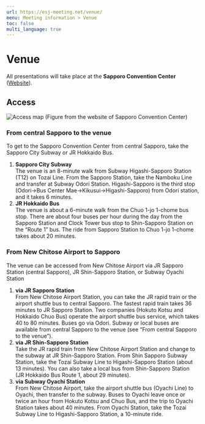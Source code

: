 ```yaml
---
url: https://esj-meeting.net/venue/
menu: Meeting information > Venue
toc: false
multi_language: true
---
```


# Venue
All presentations will take place at the **Sapporo Convention Center** ([Website](https://www.sora-scc.jp/eng/)).

## Access
![Access map (Figure from the website of Sapporo Convention Center)](map.png)


### From central Sapporo to the venue
To get to the Sapporo Convention Center from central Sapporo, take the Sapporo City Subway or JR Hokkaido Bus.

1. **Sapporo City Subway**  
The venue is an 8-minute walk from Subway Higashi-Sapporo Station (T12) on Tozai Line. From the Sapporo Station, take the Namboku Line and transfer at Subway Odori Station. Higashi-Sapporo is the third stop (Odori→Bus Center Mae→Kikusui→Higashi-Sapporo) from Odori station, and it takes 6 minutes.
2. **JR Hokkaido Bus**  
The venue is about a 6-minute walk from the Chuo 1-jo 1-chome bus stop. There are about four buses per hour during the day from the Sapporo Station and Clock Tower bus stop to Shin-Sapporo Station on the “Route 1” bus. The ride from Sapporo Station to Chuo 1-jo 1-chome takes about 20 minutes.

### From New Chitose Airport to Sapporo
The venue can be accessed from New Chitose Airport via JR Sapporo Station (central Sapporo), JR Shin-Sapporo Station, or Subway Oyachi Station

1. **via JR Sapporo Station**  
From New Chitose Airport Station, you can take the JR rapid train or the airport shuttle bus to central Sapporo. The fastest rapid train takes 36 minutes to JR Sapporo Station. Two companies (Hokuto Kotsu and Hokkaido Chuo Bus) operate the airport shuttle bus service, which takes 40 to 80 minutes. Buses go via Odori. Subway or local buses are available from central Sapporo to the venue (see “From central Sapporo to the venue”).
2. **via JR Shin-Sapporo Station**  
Take the JR rapid train from New Chitose Airport Station and change to the subway at JR Shin-Sapporo Station. From Shin Sapporo Subway Station, take the Tozai Subway Line to Higashi-Sapporo Station (about 13 minutes). You can also take a local bus from Shin-Sapporo Station (JR Hokkaido Bus Route 1, about 29 minutes).
3. **via Subway Oyachi Station**  
From New Chitose Airport, take the airport shuttle bus (Oyachi Line) to Oyachi, then transfer to the subway. Buses to Oyachi leave once or twice an hour from Hokuto Kotsu and Chuo Bus, and the trip to Oyachi Station takes about 40 minutes. From Oyachi Station, take the Tozai Subway Line to Higashi-Sapporo Station, a 10-minute ride.


